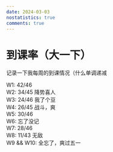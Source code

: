 ```yaml
---
date: 2024-03-03
nostatistics: true
comments: true
---
```


# 到课率（大一下）

记录一下我每周的到课情况（什么单调递减  
<!-- more --> 
W1: 42/46  
W2: 34/45 降势喜人  
W3: 24/46 我了个豆  
W4: 26/45 战斗，爽  
W5: 30/46  
W6: 忘了没记  
W7: 28/46  
W8: 11/43 无敌  
W9 && W10: 全忘了，爽过五一 